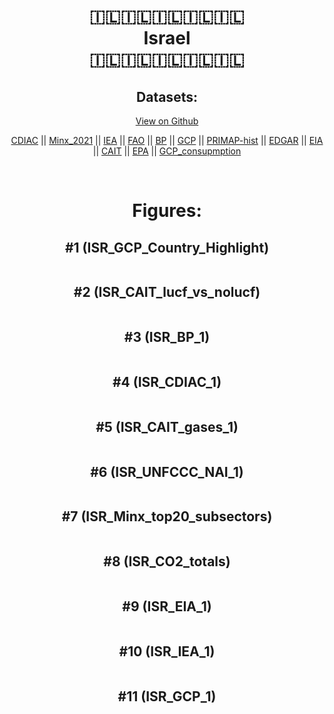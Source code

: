 
<center>
<h1 align="center">
🇮🇱🇮🇱🇮🇱🇮🇱🇮🇱
<br>
Israel
<br>
🇮🇱🇮🇱🇮🇱🇮🇱🇮🇱
</h1>
<h2>Datasets:</h2>
<p><a href="https://github.com/dquintani/GreenhouseData/tree/master/country_data/ISR_Israel/data">View on Github</a>
<br></p><p><a href="data/ISR_CDIAC.csv">CDIAC</a> || <a href="data/ISR_Minx_2021.csv">Minx_2021</a> || <a href="data/ISR_IEA.csv">IEA</a> || <a href="data/ISR_FAO.csv">FAO</a> || <a href="data/ISR_BP.csv">BP</a> || <a href="data/ISR_GCP.csv">GCP</a> || <a href="data/ISR_PRIMAP-hist.csv">PRIMAP-hist</a> || <a href="data/ISR_EDGAR.csv">EDGAR</a> || <a href="data/ISR_EIA.csv">EIA</a> || <a href="data/ISR_CAIT.csv">CAIT</a> || <a href="data/ISR_EPA.csv">EPA</a> || <a href="data/ISR_GCP_consupmption.csv">GCP_consupmption</a></p><p><br></p>
<h1>Figures:</h1><h2>#1 (ISR_GCP_Country_Highlight)</h2>
<p><img alt="" src="figures/ISR_GCP_Country_Highlight.png" /></p><h2>#2 (ISR_CAIT_lucf_vs_nolucf)</h2>
<p><img alt="" src="figures/ISR_CAIT_lucf_vs_nolucf.png" /></p><h2>#3 (ISR_BP_1)</h2>
<p><img alt="" src="figures/ISR_BP_1.png" /></p><h2>#4 (ISR_CDIAC_1)</h2>
<p><img alt="" src="figures/ISR_CDIAC_1.png" /></p><h2>#5 (ISR_CAIT_gases_1)</h2>
<p><img alt="" src="figures/ISR_CAIT_gases_1.png" /></p><h2>#6 (ISR_UNFCCC_NAI_1)</h2>
<p><img alt="" src="figures/ISR_UNFCCC_NAI_1.png" /></p><h2>#7 (ISR_Minx_top20_subsectors)</h2>
<p><img alt="" src="figures/ISR_Minx_top20_subsectors.png" /></p><h2>#8 (ISR_CO2_totals)</h2>
<p><img alt="" src="figures/ISR_CO2_totals.png" /></p><h2>#9 (ISR_EIA_1)</h2>
<p><img alt="" src="figures/ISR_EIA_1.png" /></p><h2>#10 (ISR_IEA_1)</h2>
<p><img alt="" src="figures/ISR_IEA_1.png" /></p><h2>#11 (ISR_GCP_1)</h2>
<p><img alt="" src="figures/ISR_GCP_1.png" /></p>